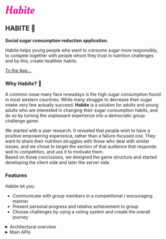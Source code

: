 
![](https://github.com/Yuval-Toledano/Habite/blob/main/src/images/logo.svg)

## HABITE 🍬 
<p><b>Social sugar consumption reduction application.</b></p>
<p>Habite helps young people who want to consume sugar more responsibly, to compete together with people whom they trust in nutrition challenges and by this, create healthier habits.</>

<a href="https://habite-fd756.web.app">To the App...</a>

### Why Habite? 🤩

<p>A common issue many face nowadays is the high sugar consumption found in most western countries. While many struggle to decrease their sugar intake very few actually succeed.         <b>Habite</b> is a solution for adults and young adults who are interested in changing their sugar consumption habits, and do so by turning the unpleasant experience into a democratic   group challenge game.</p>
<p>We started with a user research. It revealed that people wish to have a positive empowering experience, rather than a failure-focused one. They want to share their nutrition         struggles with those who deal with similar issues, and we chose to target the section of that audience that responds well to competition, and use it to motivate them.
<br>Based on those conclusions, we designed the game structure and started developing the client side and later the server side.</p>

### Features
Habite let you:
- Communicate with group members in a competitional / encouraging manner
- Present personal progress and relative achievement to group
- Choose challenges by using a voting system and create the overall journey

<details>
  <summary>Architectural overview</summary>
</details>
  
<details>
<summary>Main APIs</summary>
  <br>
  Firebase was chosen as the server-side DB and it is Habite’s storage & hosting platform.<br>
  Firebase provides the tools and infrastructure we needed to develop Habite. by firebase we were able to authenticate and manage users who access our application. Firebase Storage     lets us upload and store user generated content, such as images. Finally, we were able to manage our DB at cloud firestore. cloud firestore is a flexible, scalable database for       mobile, web, and server development from Firebase and Google Cloud Platform.
  <br><br>
  At firebaseTools.js file, you can find most of our functions that communicate with the data base.
  
  
</details>
